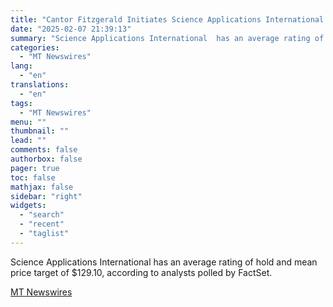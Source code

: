 ```yaml
---
title: "Cantor Fitzgerald Initiates Science Applications International at Neutral With $120 Price Target"
date: "2025-02-07 21:39:13"
summary: "Science Applications International  has an average rating of hold and mean price target of $129.10, according to analysts polled by FactSet."
categories:
  - "MT Newswires"
lang:
  - "en"
translations:
  - "en"
tags:
  - "MT Newswires"
menu: ""
thumbnail: ""
lead: ""
comments: false
authorbox: false
pager: true
toc: false
mathjax: false
sidebar: "right"
widgets:
  - "search"
  - "recent"
  - "taglist"
---
```


Science Applications International has an average rating of hold and mean price target of $129.10, according to analysts polled by FactSet.

[MT Newswires](https://www.tradingview.com/news/mtnewswires.com:20250207:A3312501:0/)
